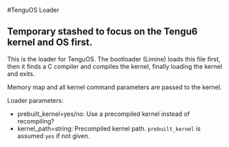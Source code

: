#TenguOS Loader
## Temporary stashed to focus on the Tengu6 kernel and OS first.

This is the loader for TenguOS. The bootloader (Limine) loads this file first,
then it finds a C compiler and compiles the kernel, finally loading the kernel and
exits.

Memory map and all kernel command parameters are passed to the kernel.

Loader parameters:
  - prebuilt_kernel=yes/no: Use a precompiled kernel instead of recompiling?
  - kernel_path=string: Precompiled kernel path. `prebuilt_kernel` is assumed `yes` if not given.

